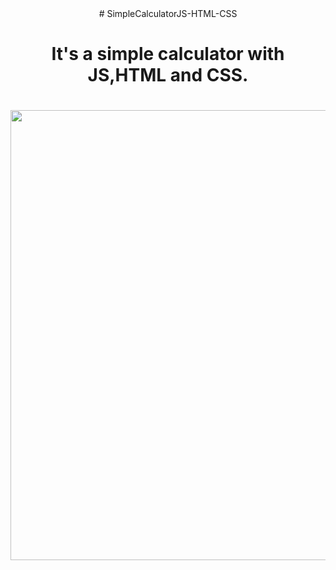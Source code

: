<div align="center"># SimpleCalculatorJS-HTML-CSS
<h1>It's a simple calculator with JS,HTML and CSS. <h1>
 <img src="https://user-images.githubusercontent.com/71628988/148485926-cff7de70-0a48-4f16-9154-5fc2354cec80.PNG" width="720px"> </img></div>
